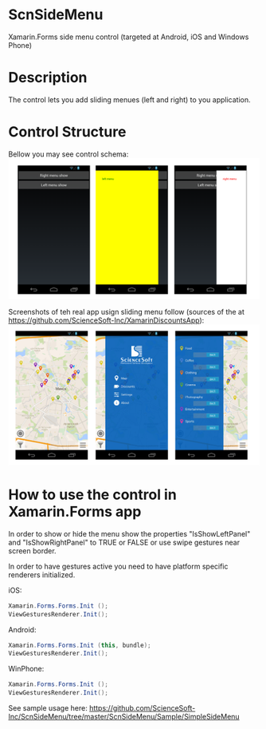 ScnSideMenu
======================
Xamarin.Forms side menu control (targeted at Android, iOS and Windows Phone)

Description
===========================================
The control lets you add sliding menues (left and right) to you application.

Control Structure
===========================================
Bellow you may see control schema:
![Main](Screenshots/Droid/SideMenuSample.png)

Screenshots of teh real app usign sliding menu follow (sources of the at https://github.com/ScienceSoft-Inc/XamarinDiscountsApp):
![Main](Screenshots/Droid/SideMenuRealApp.png)

How to use the control in Xamarin.Forms app
===========================================
In order to show or hide the menu show the properties "IsShowLeftPanel" and "IsShowRightPanel" to TRUE or FALSE or use swipe gestures near screen border.

In order to have gestures active you need to have platform specific renderers initialized.

iOS:
```cs
Xamarin.Forms.Forms.Init ();
ViewGesturesRenderer.Init();
```
Android:
```cs
Xamarin.Forms.Forms.Init (this, bundle);
ViewGesturesRenderer.Init();
```
WinPhone:
```cs
Xamarin.Forms.Forms.Init ();
ViewGesturesRenderer.Init();
```

See sample usage here: https://github.com/ScienceSoft-Inc/ScnSideMenu/tree/master/ScnSideMenu/Sample/SimpleSideMenu
